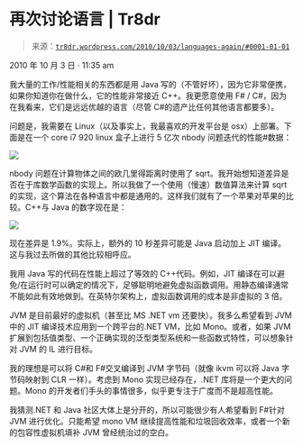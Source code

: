 <!--yml

分类：未分类

日期：2024 年 5 月 18 日 15:30:57

-->

# 再次讨论语言 | Tr8dr

> 来源：[`tr8dr.wordpress.com/2010/10/03/languages-again/#0001-01-01`](https://tr8dr.wordpress.com/2010/10/03/languages-again/#0001-01-01)

2010 年 10 月 3 日 · 11:35 am

我大量的工作/性能相关的东西都是用 Java 写的（不管好坏），因为它非常便携，如果你知道你在做什么，它的性能非常接近 C++。我更愿意使用 F# / C#，因为在我看来，它们是远远优越的语言（尽管 C#的遗产比任何其他语言都要多）。

问题是，我需要在 Linux（以及事实上，我最喜欢的开发平台是 osx）上部署。下面是在一个 core i7 920 linux 盒子上进行 5 亿次 nbody 问题迭代的性能#数据：

![](https://tr8dr.wordpress.com/wp-content/uploads/2010/10/screen-shot-2010-10-03-at-12-20-32-pm.png)

nbody 问题在计算物体之间的欧几里得距离时使用了 sqrt。我开始想知道差异是否在于库数学函数的实现上。所以我做了一个使用（慢速）数值算法来计算 sqrt 的实现，这个算法在各种语言中都是通用的。这样我们就有了一个苹果对苹果的比较。C++与 Java 的数字现在是：

![](https://tr8dr.wordpress.com/wp-content/uploads/2010/10/screen-shot-2010-10-03-at-12-20-48-pm.png)

现在差异是 1.9%。实际上，额外的 10 秒差异可能是 Java 启动加上 JIT 编译。这与我过去所做的其他比较相呼应。

我用 Java 写的代码在性能上超过了等效的 C++代码。例如，JIT 编译在可以避免/在运行时可以确定的情况下，足够聪明地避免虚拟函数调用。用静态编译通常不能如此有效地做到。在英特尔架构上，虚拟函数调用的成本是非虚拟的 3 倍。

JVM 是目前最好的虚拟机（甚至比 MS .NET vm 还要快）。我多么希望看到 JVM 中的 JIT 编译技术应用到一个跨平台的.NET VM，比如 Mono。或者，如果 JVM 扩展到包括值类型、一个正确实现的泛型类型系统和一些函数式特性，可以想象针对 JVM 的 IL 进行目标。

我的理想是可以将 C#和 F#交叉编译到 JVM 字节码（就像 ikvm 可以将 Java 字节码映射到 CLR 一样）。考虑到 Mono 实现已经存在，.NET 库将是一个更大的问题。Mono 的开发者们手头的事情很多，似乎更专注于广度而不是超高性能。

我猜测.NET 和 Java 社区大体上是分开的，所以可能很少有人希望看到 F#针对 JVM 进行优化。只能希望 mono VM 继续提高性能和垃圾回收效率，或者一个新的包容性虚拟机填补 JVM 曾经统治过的空白。
